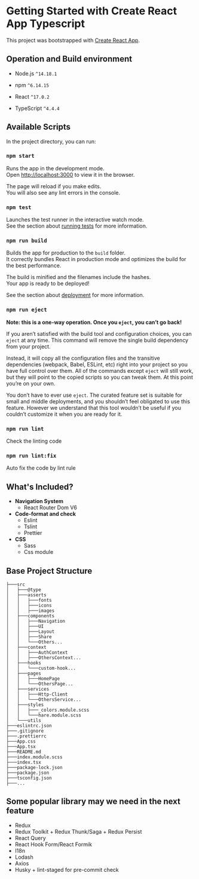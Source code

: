 # Getting Started with Create React App Typescript

This project was bootstrapped with [Create React App](https://github.com/facebook/create-react-app).

## Operation and Build environment

- Node.js `^14.18.1`
- npm `^6.14.15`

- React `^17.0.2`
- TypeScript `^4.4.4`

## Available Scripts

In the project directory, you can run:

### `npm start`

Runs the app in the development mode.\
Open [http://localhost:3000](http://localhost:3000) to view it in the browser.

The page will reload if you make edits.\
You will also see any lint errors in the console.

### `npm test`

Launches the test runner in the interactive watch mode.\
See the section about [running tests](https://facebook.github.io/create-react-app/docs/running-tests) for more information.

### `npm run build`

Builds the app for production to the `build` folder.\
It correctly bundles React in production mode and optimizes the build for the best performance.

The build is minified and the filenames include the hashes.\
Your app is ready to be deployed!

See the section about [deployment](https://facebook.github.io/create-react-app/docs/deployment) for more information.

### `npm run eject`

**Note: this is a one-way operation. Once you `eject`, you can’t go back!**

If you aren’t satisfied with the build tool and configuration choices, you can `eject` at any time. This command will remove the single build dependency from your project.

Instead, it will copy all the configuration files and the transitive dependencies (webpack, Babel, ESLint, etc) right into your project so you have full control over them. All of the commands except `eject` will still work, but they will point to the copied scripts so you can tweak them. At this point you’re on your own.

You don’t have to ever use `eject`. The curated feature set is suitable for small and middle deployments, and you shouldn’t feel obligated to use this feature. However we understand that this tool wouldn’t be useful if you couldn’t customize it when you are ready for it.

### `npm run lint`

Check the linting code

### `npm run lint:fix`

Auto fix the code by lint rule

## What's Included?

- **Navigation System**
  - React Router Dom V6
- **Code-format and check**
  - Eslint
  - Tslint
  - Prettier
- **CSS**
  - Sass
  - Css module

## Base Project Structure

```
├───src
│   ├───@type
│   ├───asserts
│   │   ├───fonts
│   │   ├───icons
│   │   ├───images
│   ├───components
│   │   ├───Navigation
│   │   ├───UI
│   │   ├───Layout
│   │   ├───Share
│   │   └───Others...
│   ├───context
│   │   ├───AuthContext
│   │   ├───OthersContext...
│   ├───hooks
│   │   └───custom-hook...
│   ├───pages
│   │   ├───HomePage
│   │   └───OthersPage...
│   ├───services
│   │   ├───Http-Client
│   │   └───OthersService...
│   ├───styles
│   │   ├───_colors.module.scss
│   │   └───hare.module.scss
│   └───utils
├───eslintrc.json
├───.gitignore
├───.prettierrc
├───App.css
├───App.tsx
├───README.md
├───index.module.scss
├───index.tsx
├───package-lock.json
├───package.json
├───tsconfig.json
├───...
```

## Some popular library may we need in the next feature

- Redux
- Redux Toolkit + Redux Thunk/Saga + Redux Persist
- React Query
- React Hook Form/React Formik
- I18n
- Lodash
- Axios
- Husky + lint-staged for pre-commit check
